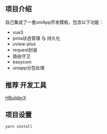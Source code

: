 ## 项目介绍
自己集成了一套uniApp开发模板，包含以下功能：

- vue3
- pinia状态管理 与 持久化
- uview-plus
- request封装
- 路由守卫
- easycom
- uniapp分包处理

## 推荐 开发工具

[HBuilderX](https://www.dcloud.io/hbuilderx.html)

## 项目设置

```sh
yarn install
```